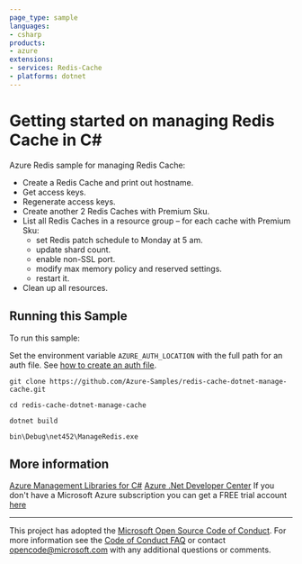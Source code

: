 ```yaml
---
page_type: sample
languages:
- csharp
products:
- azure
extensions:
- services: Redis-Cache
- platforms: dotnet
---
```


# Getting started on managing Redis Cache in C# #

 Azure Redis sample for managing Redis Cache:
  - Create a Redis Cache and print out hostname.
  - Get access keys.
  - Regenerate access keys.
  - Create another 2 Redis Caches with Premium Sku.
  - List all Redis Caches in a resource group – for each cache with Premium Sku:
     - set Redis patch schedule to Monday at 5 am.
     - update shard count.
     - enable non-SSL port.
     - modify max memory policy and reserved settings.
     - restart it.
  - Clean up all resources.


## Running this Sample ##

To run this sample:

Set the environment variable `AZURE_AUTH_LOCATION` with the full path for an auth file. See [how to create an auth file](https://github.com/Azure/azure-libraries-for-net/blob/master/AUTH.md).

    git clone https://github.com/Azure-Samples/redis-cache-dotnet-manage-cache.git

    cd redis-cache-dotnet-manage-cache

    dotnet build

    bin\Debug\net452\ManageRedis.exe

## More information ##

[Azure Management Libraries for C#](https://github.com/Azure/azure-sdk-for-net/tree/Fluent)
[Azure .Net Developer Center](https://azure.microsoft.com/en-us/develop/net/)
If you don't have a Microsoft Azure subscription you can get a FREE trial account [here](http://go.microsoft.com/fwlink/?LinkId=330212)

---

This project has adopted the [Microsoft Open Source Code of Conduct](https://opensource.microsoft.com/codeofconduct/). For more information see the [Code of Conduct FAQ](https://opensource.microsoft.com/codeofconduct/faq/) or contact [opencode@microsoft.com](mailto:opencode@microsoft.com) with any additional questions or comments.